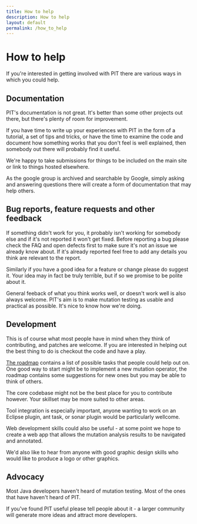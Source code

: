 ```yaml
---
title: How to help
description: How to help
layout: default
permalink: /how_to_help
---
```


# How to help

If you're interested in getting involved with PIT there are various ways in which you could help.

## Documentation

PIT's documentation is not great. It's better than some other projects out there, but there's plenty of room for improvement.

If you have time to write up your experiences with PIT in the form of a tutorial, a set of tips and tricks, or have the time to examine
the code and document how something works that you don't feel is well explained, then somebody out there will probably find it useful. 

We're happy to take submissions for things to be included on the main site or link to things hosted elsewhere.

As the google group is archived and searchable by Google, simply asking and answering questions there will create a form of documentation that may help others.

## Bug reports, feature requests and other feedback

If something didn't work for you, it probably isn't working for somebody else and if it's not reported it won't get fixed. Before reporting a
bug please check the FAQ and open defects first to make sure it's not an issue we already know about. If it's already reported feel free to add any details
you think are relevant to the report. 

Similarly if you have a good idea for a feature or change please do suggest it. Your idea may in fact be truly terrible, but if so we promise to be polite about it. 

General feeback of what you think works well, or doesn't work well is also always welcome. PIT's aim is to make mutation testing as usable and practical as
possible. It's nice to know how we're doing.

## Development

This is of course what most people have in mind when they think of contributing, and patches are welcome. If you are interested in helping out the best thing to do is checkout the code and have a play.

[The roadmap](/roadmap/) contains a list of possible tasks that people could help out on. One good way to start might be to implement a new mutation operator, the roadmap contains some suggestions for new ones but you may be able to think of others.

The core codebase might not be the best place for you to contribute however. Your skillset may be more suited to other areas. 

Tool integration is especially important, anyone wanting to work on an Eclipse plugin, ant task, or sonar plugin would be particularly wellcome.

Web development skills could also be useful - at some point we hope to create a web app that allows the mutation analysis results to be navigated and annotated. 

We'd also like to hear from anyone with good graphic design skills who would like to produce a logo or other graphics.

## Advocacy

Most Java developers haven't heard of mutation testing. Most of the ones that have haven't heard of PIT.

If you've found PIT useful please tell people about it - a larger community will generate more ideas and attract more developers.

